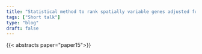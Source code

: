 ```yaml
---
title: "Statistical method to rank spatially variable genes adjusted for mean-variance relationship"
tags: ["Short talk"]
type: "blog"
draft: false
---
```


{{< abstracts paper="paper15">}}


